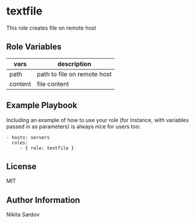 textfile
=========

This role creates file on remote host

Role Variables
--------------

| vars | description |
|------|-------------|
| path | path to file on remote host |
| content | file content |


Example Playbook
----------------

Including an example of how to use your role (for instance, with variables passed in as parameters) is always nice for users too:

    - hosts: servers
      roles:
         - { role: textfile }

License
-------

MIT

Author Information
------------------

Nikita Sardov
